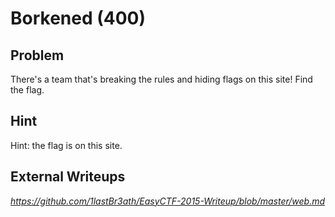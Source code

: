 # Borkened (400)

## Problem

There's a team that's breaking the rules and hiding flags on this site! Find the flag.

## Hint

Hint: the flag is on this site.

## External Writeups

*https://github.com/1lastBr3ath/EasyCTF-2015-Writeup/blob/master/web.md*
